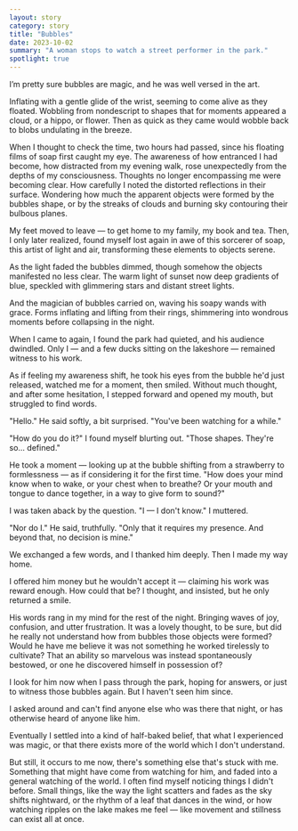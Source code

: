 ```yaml
---
layout: story
category: story
title: "Bubbles"
date: 2023-10-02
summary: "A woman stops to watch a street performer in the park."
spotlight: true
---
```


I’m pretty sure bubbles are magic, and he was well versed in the art.

Inflating with a gentle glide of the wrist, seeming to come alive as they floated. Wobbling from nondescript to shapes that for moments appeared a cloud, or a hippo, or flower. Then as quick as they came would wobble back to blobs undulating in the breeze.

When I thought to check the time, two hours had passed, since his floating films of soap first caught my eye. The awareness of how entranced I had become, how distracted from my evening walk, rose unexpectedly from the depths of my consciousness. Thoughts no longer encompassing me were becoming clear. How carefully I noted the distorted reflections in their surface. Wondering how much the apparent objects were formed by the bubbles shape, or by the streaks of clouds and burning sky contouring their bulbous planes.

My feet moved to leave — to get home to my family, my book and tea. Then, I only later realized, found myself lost again in awe of this sorcerer of soap, this artist of light and air, transforming these elements to objects serene.

As the light faded the bubbles dimmed, though somehow the objects manifested no less clear. The warm light of sunset now deep gradients of blue, speckled with glimmering stars and distant street lights.

And the magician of bubbles carried on, waving his soapy wands with grace. Forms inflating and lifting from their rings, shimmering into wondrous moments before collapsing in the night.

When I came to again, I found the park had quieted, and his audience dwindled. Only I — and a few ducks sitting on the lakeshore — remained witness to his work.

As if feeling my awareness shift, he took his eyes from the bubble he'd just released, watched me for a moment, then smiled. Without much thought, and after some hesitation, I stepped forward and opened my mouth, but struggled to find words.

"Hello." He said softly, a bit surprised. "You've been watching for a while."

"How do you do it?" I found myself blurting out. "Those shapes. They're so... defined."

He took a moment — looking up at the bubble shifting from a strawberry to formlessness — as if considering it for the first time. "How does your mind know when to wake, or your chest when to breathe? Or your mouth and tongue to dance together, in a way to give form to sound?"

I was taken aback by the question. "I — I don't know." I muttered.

"Nor do I." He said, truthfully. "Only that it requires my presence. And beyond that, no decision is mine."

We exchanged a few words, and I thanked him deeply. Then I made my way home.

I offered him money but he wouldn't accept it — claiming his work was reward enough. How could that be? I thought, and insisted, but he only returned a smile.

His words rang in my mind for the rest of the night. Bringing waves of joy, confusion, and utter frustration. It was a lovely thought, to be sure, but did he really not understand how from bubbles those objects were formed? Would he have me believe it was not something he worked tirelessly to cultivate? That an ability so marvelous was instead spontaneously bestowed, or one he discovered himself in possession of?

I look for him now when I pass through the park, hoping for answers, or just to witness those bubbles again. But I haven't seen him since.

I asked around and can't find anyone else who was there that night, or has otherwise heard of anyone like him.

Eventually I settled into a kind of half-baked belief, that what I experienced was magic, or that there exists more of the world which I don't understand.

But still, it occurs to me now, there's something else that's stuck with me. Something that might have come from watching for him, and faded into a general watching of the world. I often find myself noticing things I didn't before. Small things, like the way the light scatters and fades as the sky shifts nightward, or the rhythm of a leaf that dances in the wind, or how watching ripples on the lake makes me feel — like movement and stillness can exist all at once.
